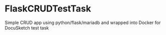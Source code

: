 # FlaskCRUDTestTask
Simple CRUD app using python/flask/mariadb and wrapped into Docker for DocuSketch test task
